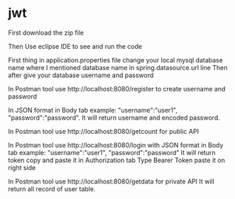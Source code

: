 # jwt

First download the zip file 

Then Use eclipse IDE to see and run the code

First thing in application.properties file change your local mysql database name where I mentioned database name in spring.datasource.url line
Then after give your database username and password

In Postman tool use http://localhost:8080/register to create username and password

In JSON format in Body tab example: "username":"user1", "password":"password". 
It will return username and encoded password.

In Postman tool use http://localhost:8080/getcount for public API

In Postman tool use http://localhost:8080/login with JSON format in Body tab example: "username":"user1", "password":"password"
It will return token copy and paste it in Authorization tab Type Bearer Token paste it on right side

In Postman tool use http://localhost:8080/getdata for private API
It will return all record of user table.

